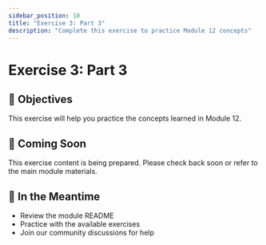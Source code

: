 ```yaml
---
sidebar_position: 10
title: "Exercise 3: Part 3"
description: "Complete this exercise to practice Module 12 concepts"
---
```


# Exercise 3: Part 3

## 🎯 Objectives

This exercise will help you practice the concepts learned in Module 12.

## 📝 Coming Soon

This exercise content is being prepared. Please check back soon or refer to the main module materials.

## 🚀 In the Meantime

- Review the module README
- Practice with the available exercises
- Join our community discussions for help

